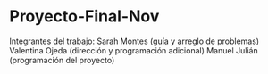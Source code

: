 # Proyecto-Final-Nov
Integrantes del trabajo:
Sarah Montes (guía y arreglo de problemas)
Valentina Ojeda (dirección y programación adicional)
Manuel Julián (programación del proyecto)
